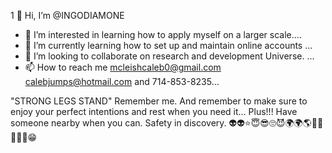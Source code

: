 1 👋 Hi, I’m @INGODIAMONE
- 👀 I’m interested in learning how to apply myself on a larger scale....
- 🌱 I’m currently learning how to set up and maintain online accounts ...
- 💞️ I’m looking to collaborate on research and development Universe. ...
- 📫 How to reach me mcleishcaleb0@gmail.com calebjumps@hotmail.com and 714-853-8235...

<!---
INGODIAMONE/INGODIAMONE is a ✨ special ✨ repository because its `README.md` (this file) appears on your GitHub profile.
You can click the Preview link to take a look at your changes.
--->
 "STRONG LEGS STAND" Remember me. And remember to make sure to enjoy your perfect intentions and rest when you need it... Plus!!! Have someone nearby when you can. Safety in discovery. 👽👽⭐😇😎🙄😈🌍🌍🌎🧫🧲🤗🍅🎉😁
